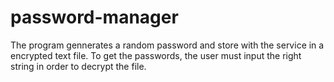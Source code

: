 # password-manager

The program gennerates a random password and store with the service in a encrypted text file.
To get the passwords, the user must input the right string in order to decrypt the file.
